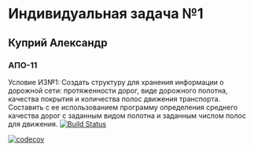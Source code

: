# Индивидуальная задача №1 
## Куприй Александр
### АПО-11

Условие ИЗ№1:
Создать структуру для хранения информации о дорожной сети: протяженности дорог, виде дорожного полотна, качества покрытия и количества полос движения транспорта. Составить с ее использованием программу определения среднего качества дорог с заданным видом полотна и заданным числом полос для движения.
[![Build Status](https://travis-ci.com/SanSanchezzz/technopark_c_cpp_homework.svg?token=byWvwnUjCcjWHoxTFz2v&branch=branch_it_1)](https://travis-ci.com/SanSanchezzz/technopark_c_cpp_homework)

[![codecov](https://codecov.io/gh/SanSanchezzz/technopark_c_cpp_homework/branch/branch_it_1/graphs/sunburst.svg?token=MNDMBEIHJR)](https://codecov.io/gh/SanSanchezzz/technopark_c_cpp_homework/branch/branch_it_1)
